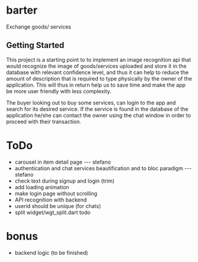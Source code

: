 # barter

Exchange goods/ services

## Getting Started

This project is a starting point to to implement an image recognition api that would recognize the image of goods/services uploaded and store it in the database with relevant confidence level, and thus it can help to reduce the amount of description that is required to type physically by the owner of the application. This will thus in return help us to save time and make the app be more user friendly with less complexity.

The buyer looking out to buy some services, can login to the app and search for its desired service. If the service is found in the database of the application he/she can contact the owner using the chat window in order to proceed with their transaction.

# ToDo

- carousel in item detail page    --- stefano
- authentication and chat services beautification and to bloc paradigm  --- stefano
- check text during signup and login (trim)
- add loading animation
- make login page without scrolling
- API recognition with backend
- userid should be unique (for chats)
- split widget/wgt_split.dart todo


# bonus

- backend logic (to be finished)